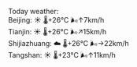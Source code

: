 Today weather:  
Beijing: ☀️   🌡️+26°C 🌬️↑7km/h  
Tianjin: ☀️   🌡️+26°C 🌬️↗15km/h  
Shijiazhuang: ☁️   🌡️+26°C 🌬️→22km/h  
Tangshan: ☀️   🌡️+23°C 🌬️↑11km/h  
